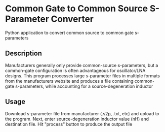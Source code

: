 # Common Gate to Common Source S-Parameter Converter
Python application to convert common source to common gate s-parameters

## Description
Manufacturers generally only provide common-source s-parameters, but a common-gate configuration is often advantageous for oscillator/LNA designs. 
This program processes large s-parameter files in multiple formats from the manufacturers website and produces a file containing common-gate s-parameters, while accounting for a source-degeneration inductor

## Usage
Download s-parameter file from manufacturer (.s2p, .txt, etc) and upload to the program. Next, enter source-degeneration inductor value (nH) and destination file. Hit "process" button to produce the output file